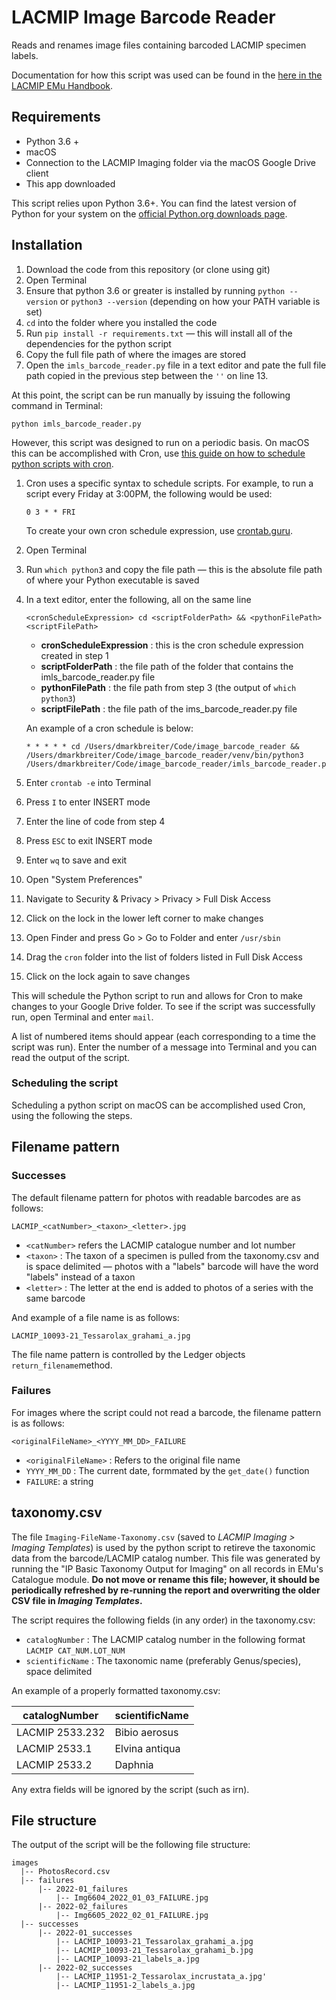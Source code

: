 # LACMIP Image Barcode Reader
Reads and renames image files containing barcoded LACMIP specimen labels.

Documentation for how this script was used can be found in the [here in the LACMIP EMu Handbook](https://lacmip.github.io/emu/documentation/imaging/).

## Requirements

- Python 3.6 + 
- macOS
- Connection to the LACMIP Imaging folder via the macOS Google Drive client
- This app downloaded

This script relies upon Python 3.6+. You can find the latest version of Python for your system on the [official Python.org downloads page](https://www.python.org/downloads/). 

## Installation

1. Download the code from this repository (or clone using git)
2. Open Terminal
3. Ensure that python 3.6 or greater is installed by running `python --version` or `python3 --version` (depending on how your PATH variable is set)
4. `cd` into the folder where you installed the code
5. Run `pip install -r requirements.txt` — this will install all of the dependencies for the python script
6. Copy the full file path of where the images are stored
7. Open the `imls_barcode_reader.py` file in a text editor and pate the full file path copied in the previous step between the `''` on line 13. 

At this point, the script can be run manually by issuing the following command in Terminal:

```
python imls_barcode_reader.py
```

However, this script was designed to run on a periodic basis. On macOS this can be accomplished with Cron, use [this guide on how to schedule python scripts with cron](https://towardsdatascience.com/how-to-schedule-python-scripts-with-cron-the-only-guide-youll-ever-need-deea2df63b4e).

1. Cron uses a specific syntax to schedule scripts. For example, to run a script every Friday at 3:00PM, the following would be used:

   ```
   0 3 * * FRI
   ```

   To create your own cron schedule expression, use [crontab.guru](https://crontab.guru/).

2. Open Terminal

3. Run `which python3` and copy the file path — this is the absolute file path of where your Python executable is saved

4. In a text editor, enter the following, all on the same line

   ```
   <cronScheduleExpression> cd <scriptFolderPath> && <pythonFilePath> <scriptFilePath>
   ```

   - **cronScheduleExpression** : this is the cron schedule expression created in step 1
   - **scriptFolderPath** : the file path of the folder that contains the imls_barcode_reader.py file
   - **pythonFilePath** : the file path from step 3 (the output of `which python3`)
   - **scriptFilePath** : the file path of the ims_barcode_reader.py file

   An example of a cron schedule is below:

   ```
   * * * * * cd /Users/dmarkbreiter/Code/image_barcode_reader && /Users/dmarkbreiter/Code/image_barcode_reader/venv/bin/python3 /Users/dmarkbreiter/Code/image_barcode_reader/imls_barcode_reader.py
   ```

5. Enter `crontab -e` into Terminal

6. Press `I` to enter INSERT mode

7. Enter the line of code from step 4

8. Press `ESC` to exit INSERT mode

9. Enter `wq` to save and exit

10. Open "System Preferences"

11. Navigate to Security & Privacy > Privacy > Full Disk Access

12. Click on the lock in the lower left corner to make changes

13. Open Finder and press Go > Go to Folder and enter `/usr/sbin`

14. Drag the `cron` folder into the list of folders listed in Full Disk Access

15. Click on the lock again to save changes

This will schedule the Python script to run and allows for Cron to make changes to your Google Drive folder. To see if the script was successfully run, open Terminal and enter `mail`. 

A list of numbered items should appear (each corresponding to a time the script was run). Enter the number of a message into Terminal and you can read the output of the script. 

### Scheduling the script

Scheduling a python script on macOS can be accomplished used Cron, using the following the steps.

## Filename pattern

### Successes

The default filename pattern for photos with readable barcodes are as follows: 

```
LACMIP_<catNumber>_<taxon>_<letter>.jpg
```

- `<catNumber>` refers the LACMIP catalogue number and lot number
- `<taxon>` : The taxon of a specimen is pulled from the taxonomy.csv and is space delimited — photos with a "labels" barcode will have the word "labels" instead of a taxon
- `<letter>` : The letter at the end is added to photos of a series with the same barcode

And example of a file name is as follows:

```
LACMIP_10093-21_Tessarolax_grahami_a.jpg
```

The file name pattern is controlled by the Ledger objects `return_filename`method. 

### Failures

For images where the script could not read a barcode, the filename pattern is as follows:

```
<originalFileName>_<YYYY_MM_DD>_FAILURE
```

- `<originalFileName>` : Refers to the original file name 
- `YYYY_MM_DD` : The current date, formmated by the `get_date()` function
- `FAILURE`: a string

## taxonomy.csv

The file `Imaging-FileName-Taxonomy.csv` (saved to _LACMIP Imaging > Imaging Templates_) is used by the python script to retireve the taxonomic data from the barcode/LACMIP catalog number. This file was generated by running the "IP Basic Taxonomy Output for Imaging" on all records in EMu's Catalogue module. **Do not move or rename this file; however, it should be periodically refreshed by re-running the report and overwriting the older CSV file in _Imaging Templates_.**

The script requires the following fields (in any order) in the taxonomy.csv: 

- `catalogNumber` : The LACMIP catalog number in the following format `LACMIP CAT_NUM.LOT_NUM`
- `scientificName` : The taxonomic name (preferably Genus/species), space delimited

An example of a properly formatted taxonomy.csv:

| catalogNumber   | scientificName |
| --------------- | -------------- |
| LACMIP 2533.232 | Bibio aerosus  |
| LACMIP 2533.1   | Elvina antiqua |
| LACMIP 2533.2   | Daphnia        |

Any extra fields will be ignored by the script (such as irn).

## File structure

The output of the script will be the following file structure:

```
images
  |-- PhotosRecord.csv
  |-- failures
      |-- 2022-01_failures
          |-- Img6604_2022_01_03_FAILURE.jpg
      |-- 2022-02_failures
          |-- Img6605_2022_02_01_FAILURE.jpg
  |-- successes
      |-- 2022-01_successes
          |-- LACMIP_10093-21_Tessarolax_grahami_a.jpg
          |-- LACMIP_10093-21_Tessarolax_grahami_b.jpg
          |-- LACMIP_10093-21_labels_a.jpg
      |-- 2022-02_successes
          |-- LACMIP_11951-2_Tessarolax_incrustata_a.jpg'
          |-- LACMIP_11951-2_labels_a.jpg
```

  


